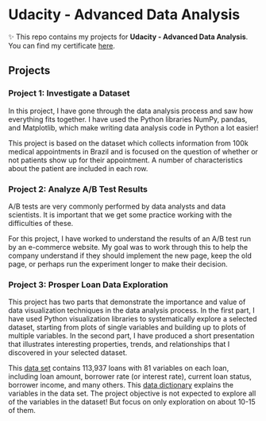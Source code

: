# Udacity - Advanced Data Analysis

✨ This repo contains my projects for **Udacity - Advanced Data Analysis**. You can find my certificate [here](https://graduation.udacity.com/confirm/EHVZZZTU).

## Projects
### Project 1: Investigate a Dataset
In this project, I have gone through the data analysis process and saw how everything fits together. I have used the Python libraries NumPy, pandas, and Matplotlib, which make writing data analysis code in Python a lot easier! 

This project is based on the dataset which collects information from 100k medical appointments in Brazil and is focused on the question of whether or not patients show up for their appointment. A number of characteristics about the patient are included in each row.

### Project 2: Analyze A/B Test Results
A/B tests are very commonly performed by data analysts and data scientists. It is important that we get some practice working with the difficulties of these.

For this project, I have worked to understand the results of an A/B test run by an e-commerce website. My goal was to work through this to help the company understand if they should implement the new page, keep the old page, or perhaps run the experiment longer to make their decision.

### Project 3: Prosper Loan Data Exploration
This project has two parts that demonstrate the importance and value of data visualization techniques in the data analysis process. In the first part, I have used Python visualization libraries to systematically explore a selected dataset, starting from plots of single variables and building up to plots of multiple variables. In the second part, I have produced a short presentation that illustrates interesting properties, trends, and relationships that I discovered in your selected dataset.

This [data set](https://www.google.com/url?q=https://s3.amazonaws.com/udacity-hosted-downloads/ud651/prosperLoanData.csv&sa=D&ust=1547699802003000) contains 113,937 loans with 81 variables on each loan, including loan amount, borrower rate (or interest rate), current loan status, borrower income, and many others. This [data dictionary](https://docs.google.com/spreadsheets/d/1gDyi_L4UvIrLTEC6Wri5nbaMmkGmLQBk-Yx3z0XDEtI/edit?usp=sharing) explains the variables in the data set. The project objective is not expected to explore all of the variables in the dataset! But focus on only exploration on about 10-15 of them.
